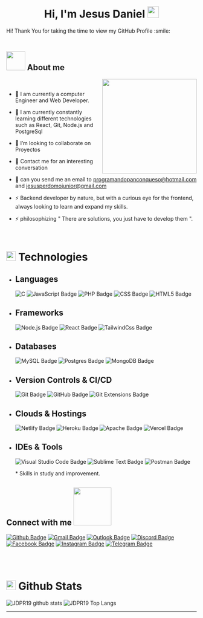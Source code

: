 

<div align='center'>
  
  <h1> Hi, I'm Jesus Daniel <img src = "https://raw.githubusercontent.com/MartinHeinz/MartinHeinz/master/wave.gif" width = 30px> </h1>

</div>

<div size='20px'> Hi!  Thank You for taking the time to view my GitHub Profile :smile: 
</div>

<br>


## <picture><img src = "https://github.com/7oSkaaa/7oSkaaa/blob/main/Images/about_me.gif?raw=true" width = 50px></picture> About me

<picture> <img align="right" src="https://github.com/7oSkaaa/7oSkaaa/blob/main/Images/Right_Side.gif?raw=true" width = 250px></picture>

<br>
 
- 🔭 I am currently a computer Engineer and Web Developer.
  
- 🌱 I am currently constantly learning different technologies such as React, Git, Node.js and PostgreSql
  
- 👯 I’m looking to collaborate on Proyectos
  
- 💬 Contact me for an interesting conversation

- 💬 can you send me an email to programandopanconqueso@hotmail.com and jesusperdomojunior@gmail.com
   
- ⚡ Backend developer by nature, but with a curious eye for the frontend, always looking to learn and expand my skills.

- ⚡ philosophizing " There are solutions, you just have to develop them ".

<br>

# <img src="https://media2.giphy.com/media/QssGEmpkyEOhBCb7e1/giphy.gif?cid=ecf05e47a0n3gi1bfqntqmob8g9aid1oyj2wr3ds3mg700bl&rid=giphy.gif" width ="25"> <b>Technologies</b>

- ## Languages
  ![C](https://img.shields.io/badge/-C-05122A?style=flat&logo=C&logoColor=white&style=flat)
  ![JavaScript Badge](https://img.shields.io/badge/JavaScript-%23323330.svg?&logo=javascript&logoColor=%23F7DF1E&style=flat)
  ![PHP Badge](https://img.shields.io/badge/PHP-%2300599C.svg?&logo=PHP&logoColor=white&style=flat)
  ![CSS Badge](https://img.shields.io/badge/CSS-%231572B6.svg?&logo=css3&logoColor=white&style=flat) 
  ![HTML5 Badge](https://img.shields.io/badge/HTML-%23E34F26.svg?&logo=html5&logoColor=white&style=flat)
  
 
- ## Frameworks
  ![Node.js Badge](https://img.shields.io/badge/Node.js*-393?logo=nodedotjs&logoColor=fff&style=flat) 
  ![React Badge](https://img.shields.io/badge/React-%2320232a.svg?&logo=react&logoColor=%2361DAFB&style=flat)
  ![TailwindCss Badge](https://img.shields.io/badge/Tailwind-2496ED?logo=tailwindcss&logoColor=fff&style=flat)

- ## Databases
  ![MySQL Badge](https://img.shields.io/badge/MySQL-%23600f.svg?&logo=mysql&logoColor=white&style=flat)
  ![Postgres Badge](https://img.shields.io/badge/Postgres-%23316192.svg?&logo=postgresql&logoColor=white&style=flat)
  ![MongoDB Badge](https://img.shields.io/badge/MongoDB-%234ea94b.svg?&logo=mongodb&logoColor=white&style=flat)

- ## Version Controls & CI/CD
  ![Git Badge](https://img.shields.io/badge/Git-F05032?logo=git&logoColor=fff&style=flat)
  ![GitHub Badge](https://img.shields.io/badge/GitHub-181717?logo=github&logoColor=fff&style=flat)
  ![Git Extensions Badge](https://img.shields.io/badge/Git%20Extensions-212121?logo=gitextensions&logoColor=fff&style=flat)

- ## Clouds & Hostings
  ![Netlify Badge](https://img.shields.io/badge/Netlify-%23000000.svg?&logo=netlify&logoColor=00C7B7&style=flat) 
  ![Heroku Badge](https://img.shields.io/badge/Heroku-%23430098.svg?&logo=heroku&logoColor=white&style=flat) 
  ![Apache Badge](https://img.shields.io/badge/Apache-C71A36?&logo=Apache&logoColor=white&style=flat)
  ![Vercel Badge](https://img.shields.io/badge/Vercel-89A3CC?&logo=Vercel&logoColor=white&style=flat)

- ## IDEs & Tools
  ![Visual Studio Code Badge](https://img.shields.io/badge/Visual%20Studio%20Code-007ACC?logo=visualstudiocode&logoColor=fff&style=flat)
  ![Sublime Text Badge](https://img.shields.io/badge/Sublime%20Text-FF9800?logo=sublimetext&logoColor=fff&style=flat)
  ![Postman Badge](https://img.shields.io/badge/Postman-FF6C37?logo=postman&logoColor=fff&style=flat)
    

    \* Skills in study and improvement.


<h2> Connect with me <img src='https://raw.githubusercontent.com/ShahriarShafin/ShahriarShafin/main/Assets/handshake.gif' width="100px"> </h2>

<a href = 'https://www.github.com/JDPR19'>  ![Github Badge](https://img.shields.io/badge/GitHub-343434?logo=github&logoColor=fff&style=flat)</a>
<a href = 'jesusperdomojunior@gmail.com'>  ![Gmail Badge](https://img.shields.io/badge/Gmail-D83B01?logo=gmail&logoColor=fff&style=flat)</a>
<a href = 'programandopanconqueso@hotmail.com'>  ![Outlook Badge](https://img.shields.io/badge/Hotmail-0078D4?logo=Outlook&logoColor=fff&style=flat)</a>
<a href = 'https://discordapp.com/users/894678781418147870'> ![Discord Badge](https://img.shields.io/badge/Discord-5865F2?logo=discord&logoColor=fff&style=flat)</a>
<a href = 'https://www.facebook.com/mono.lito.186'> ![Facebook Badge](https://img.shields.io/badge/Facebook-%231877F2?logo=facebook&logoColor=fff&style=flat)</a>
<a href = 'https://www.instagram.com/chiguirito19/'> ![Instagram Badge](https://img.shields.io/badge/Instagram-%23E4405F?logo=instagram&logoColor=fff&style=flat)</a>
<a href = 'https://t.me/BadOmensDEV'> ![Telegram Badge](https://img.shields.io/badge/Telegram-%231877F2?logo=telegram&logoColor=fff&style=flat)</a>
  
<br>
<br>
  
# <img src="https://media.giphy.com/media/iY8CRBdQXODJSCERIr/giphy.gif" width="25"> <b>Github Stats</b>


![JDPR19 github stats](https://github-readme-stats.vercel.app/api?username=JDPR19&show_icons=true&theme=tokyonight)
![JDPR19 Top Langs](https://github-readme-stats.vercel.app/api/top-langs/?username=JDPR19&theme=tokyonight&layout=compact)

<Hr>




